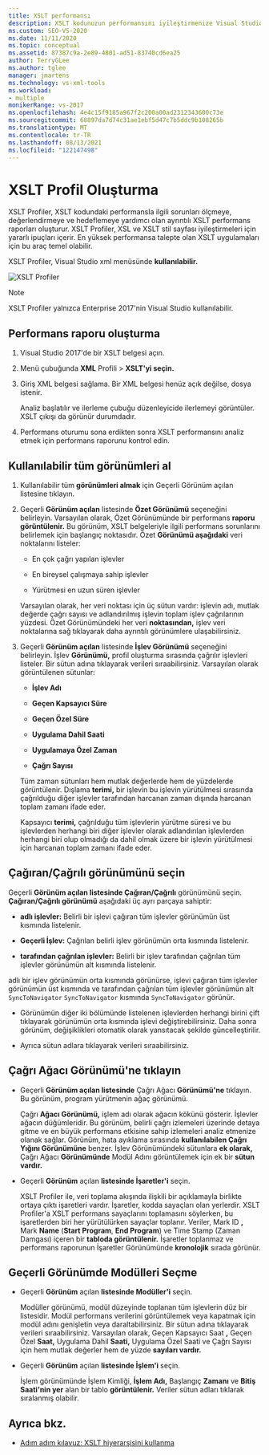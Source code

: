 ```yaml
---
title: XSLT performansı
description: XSLT kodunuzun performansını iyileştirmenize Visual Studio ayrıntılı XSLT performans raporları oluşturan XSLT Profiler hakkında bilgi edinebilirsiniz.
ms.custom: SEO-VS-2020
ms.date: 11/11/2020
ms.topic: conceptual
ms.assetid: 87387c9a-2e89-4801-ad51-83740cd6ea25
author: TerryGLee
ms.author: tglee
manager: jmartens
ms.technology: vs-xml-tools
ms.workload:
- multiple
monikerRange: vs-2017
ms.openlocfilehash: 4e4c15f9185a967f2c200a00ad2312343600c73e
ms.sourcegitcommit: 68897da7d74c31ae1ebf5d47c7b5ddc9b108265b
ms.translationtype: MT
ms.contentlocale: tr-TR
ms.lasthandoff: 08/13/2021
ms.locfileid: "122147498"
---
```

# <a name="the-xslt-profiler"></a>XSLT Profil Oluşturma

XSLT Profiler, XSLT kodundaki performansla ilgili sorunları ölçmeye, değerlendirmeye ve hedeflemeye yardımcı olan ayrıntılı XSLT performans raporları oluşturur. XSLT Profiler, XSL ve XSLT stil sayfası iyileştirmeleri için yararlı ipuçları içerir. En yüksek performansa talepte olan XSLT uygulamaları için bu araç temel olabilir.

XSLT Profiler, Visual Studio xml menüsünde **kullanılabilir.**

![XSLT Profiler](../xml-tools/media/profile-xslt-menu.png "Visual Studio 2017'de XML menü öğelerinin ekran görüntüsü")

> [!NOTE]
> XSLT Profiler yalnızca Enterprise 2017'nin Visual Studio kullanılabilir.

## <a name="create-a-performance-report"></a>Performans raporu oluşturma

1. Visual Studio 2017'de bir XSLT belgesi açın.

2. Menü çubuğunda **XML** Profili  >  **XSLT'yi seçin.**

3. Giriş XML belgesi sağlama. Bir XML belgesi henüz açık değilse, dosya istenir.

   Analiz başlatılır ve ilerleme çubuğu düzenleyicide ilerlemeyi görüntüler. XSLT çıkışı da görünür durumdadır.

4. Performans oturumu sona erdikten sonra XSLT performansını analiz etmek için performans raporunu kontrol edin.

## <a name="get-all-available-views"></a>Kullanılabilir tüm görünümleri al

1. Kullanılabilir tüm **görünümleri almak** için Geçerli Görünüm açılan listesine tıklayın.

2. Geçerli **Görünüm açılan** listesinde **Özet Görünümü** seçeneğini belirleyin. Varsayılan olarak, Özet Görünümünde bir performans **raporu görüntülenir.** Bu görünüm, XSLT belgeleriyle ilgili performans sorunlarını belirlemek için başlangıç noktasıdır. Özet **Görünümü aşağıdaki** veri noktalarını listeler:

   - En çok çağrı yapılan işlevler

   - En bireysel çalışmaya sahip işlevler

   - Yürütmesi en uzun süren işlevler

   Varsayılan olarak, her veri noktası için üç sütun vardır: işlevin adı, mutlak değerde çağrı sayısı ve adlandırılmış işlevin toplam işlev çağrılarının yüzdesi. Özet Görünümündeki her veri **noktasından,** işlev veri noktalarına sağ tıklayarak daha ayrıntılı görünümlere ulaşabilirsiniz.

3. Geçerli **Görünüm açılan** listesinde **İşlev Görünümü** seçeneğini belirleyin. İşlev **Görünümü,** profil oluşturma sırasında çağrılır işlevleri listeler. Bir sütun adına tıklayarak verileri sıraabilirsiniz. Varsayılan olarak görüntülenen sütunlar:

    - **İşlev Adı**

    - **Geçen Kapsayıcı Süre**

    - **Geçen Özel Süre**

    - **Uygulama Dahil Saati**

    - **Uygulamaya Özel Zaman**

    - **Çağrı Sayısı**

   Tüm zaman sütunları hem mutlak değerlerde hem de yüzdelerde görüntülenir. Dışlama **terimi,** bir işlevin bu işlevin yürütülmesi sırasında çağrılduğu diğer işlevler tarafından harcanan zaman dışında harcanan toplam zamanı ifade eder.

   Kapsayıcı **terimi,** çağrılduğu tüm işlevlerin yürütme süresi ve bu işlevlerden herhangi biri diğer işlevler olarak adlandırılan işlevlerden herhangi biri olup olmadığı da dahil olmak üzere bir işlevin yürütülmesi için harcanan toplam zamanı ifade eder.

## <a name="select-callercallee-view"></a>Çağıran/Çağrılı görünümünü seçin

Geçerli **Görünüm açılan listesinde Çağıran/Çağrılı** görünümünü seçin.  **Çağıran/Çağrılı görünümü** aşağıdaki üç ayrı parçaya sahiptir:

- **adlı işlevler:** Belirli bir işlevi çağıran tüm işlevler görünümün üst kısmında listelenir.

- **Geçerli İşlev:** Çağrılan belirli işlev görünümün orta kısmında listelenir.

- **tarafından çağrılan işlevler:** Belirli bir işlev tarafından çağrılan tüm işlevler görünümün alt kısmında listelenir.

adlı bir işlev görünümün orta kısmında görünürse, işlevi çağıran tüm işlevler görünümün üst kısmında ve tarafından çağrılan tüm işlevler görünümün alt `SyncToNavigator` `SyncToNavigator` kısmında `SyncToNavigator` görünür.

- Görünümün diğer iki bölümünde listelenen işlevlerden herhangi birini çift tıklayarak görünümün orta kısmında işlevi değiştirebilirsiniz. Daha sonra görünüm, değişiklikleri otomatik olarak yansıtacak şekilde güncelleştirilir.

- Ayrıca sütun adlara tıklayarak verileri sıraabilirsiniz.

## <a name="select-call-tree-view"></a>Çağrı Ağacı Görünümü'ne tıklayın

- Geçerli **Görünüm açılan listesinde** Çağrı Ağacı **Görünümü'ne** tıklayın. Bu görünüm, program yürütmenin ağaç görünümü.

   Çağrı **Ağacı Görünümü,** işlem adı olarak ağacın kökünü gösterir. İşlevler ağacın düğümleridir. Bu görünüm, belirli çağrı izlemeleri üzerinde detaya gitme ve en büyük performans etkisine sahip izlemeleri analiz etmenize olanak sağlar. Görünüm, hata ayıklama sırasında **kullanılabilen Çağrı Yığını Görünümüne** benzer. İşlev Görünümündeki sütunlara **ek olarak,** Çağrı Ağacı **Görünümünde** Modül Adını görüntülemek için ek bir **sütun vardır.**

- Geçerli **Görünüm** açılan **listesinde İşaretler'i** seçin.

   XSLT Profiler ile, veri toplama akışında ilişkili bir açıklamayla birlikte ortaya çıktı işaretleri vardır. İşaretler, kodda sayaçları olan yerlerdir. XSLT Profiler'a XSLT performans sayaçlarını toplamasını söylerken, bu işaretlerden biri her yürütülürken sayaçlar toplanır. Veriler, Mark ID **,** Mark **Name** (**Start Program**, **End Program**) ve Time Stamp (Zaman Damgası) içeren bir **tabloda görüntülenir.** İşaretler toplanmaz ve performans raporunun İşaretler Görünümünde **kronolojik** sırada görünür.

## <a name="select-modules-in-the-current-view"></a>Geçerli Görünümde Modülleri Seçme

- Geçerli **Görünüm** açılan **listesinde Modüller'i** seçin.

   Modüller görünümü, modül düzeyinde toplanan tüm işlevlerin düz bir listesidir. Modül performans verilerini görüntülemek veya kapatmak için modül adını genişletin veya daraltabilirsiniz. Bir sütun adına tıklayarak verileri sıraabilirsiniz. Varsayılan olarak, Geçen Kapsayıcı Saat **,** Geçen Özel **Saat,** Uygulama Dahil **Saati,** Uygulama Özel Saati ve Çağrı Sayısı için hem mutlak değerler hem de yüzde **sayıları vardır.**

- Geçerli **Görünüm** açılan **listesinde İşlem'i** seçin.

   İşlem görünümünde İşlem Kimliği, **İşlem Adı,** Başlangıç **Zamanı** ve **Bitiş Saati'nin yer** alan bir tablo **görüntülenir.** Veriler sütun adları tıklarak sıralanmış olabilir.

## <a name="see-also"></a>Ayrıca bkz.

- [Adım adım kılavuz: XSLT hiyerarşisini kullanma](../xml-tools/walkthrough-using-xslt-hierarchy.md)
